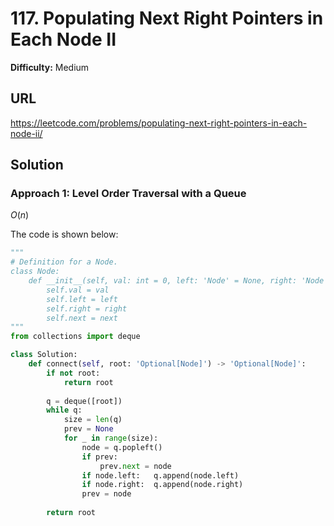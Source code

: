 # 117. Populating Next Right Pointers in Each Node II

**Difficulty:** Medium

## URL

https://leetcode.com/problems/populating-next-right-pointers-in-each-node-ii/

## Solution

### Approach 1: Level Order Traversal with a Queue

$O(n)$

The code is shown below:

```python
"""
# Definition for a Node.
class Node:
    def __init__(self, val: int = 0, left: 'Node' = None, right: 'Node' = None, next: 'Node' = None):
        self.val = val
        self.left = left
        self.right = right
        self.next = next
"""
from collections import deque

class Solution:
    def connect(self, root: 'Optional[Node]') -> 'Optional[Node]':
        if not root:
            return root
        
        q = deque([root])
        while q:
            size = len(q)
            prev = None
            for _ in range(size):
                node = q.popleft()
                if prev:
                    prev.next = node
                if node.left:   q.append(node.left)
                if node.right:  q.append(node.right)
                prev = node
        
        return root
```
